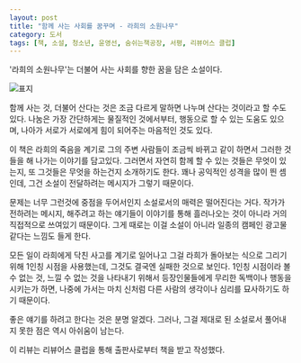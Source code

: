 ```yaml
---
layout: post
title: "함께 사는 사회를 꿈꾸며 - 라희의 소원나무"
category: 도서
tags: [책, 소설, 청소년, 윤영선, 숨쉬는책공장, 서평, 리뷰어스 클럽]
---
```


'라희의 소원나무'는
더불어 사는 사회를 향한 꿈을 담은 소설이다.

![표지](https://lh3.googleusercontent.com/wuX0xYOC6uOvHY7aClj0vUFY9yf6YwxdjhPGZrCO2kYnZ5rbFGw3U9pdCxP4FgUxtQ_XIp-3dMXBPw=s480)

함께 사는 것, 더불어 산다는 것은
조금 다르게 말하면 나누며 산다는 것이라고 할 수도 있다.
나눔은 가장 간단하게는 물질적인 것에서부터,
행동으로 할 수 있는 도움도 있으며,
나아가 서로가 서로에게 힘이 되어주는 마음적인 것도 있다.

이 책은 라희의 죽음을 계기로
그의 주변 사람들이 조금씩 바뀌고 같이 하면서
그러한 것들을 해 나가는 이야기를 담고있다.
그러면서 자연히 함께 할 수 있는 것들은 무엇이 있는지,
또 그것들은 무엇을 하는건지 소개하기도 한다.
꽤나 공익적인 성격을 많이 띈 셈인데,
그건 소설이 전달하려는 메시지가 그렇기 때문이다.

문제는 너무 그런것에 중점을 두어서인지 소설로서의 매력은 떨어진다는 거다.
작가가 전하려는 메시지, 해주려고 하는 얘기들이
이야기를 통해 흘러나오는 것이 아니라
거의 직접적으로 쓰여있기 때문이다.
그게 때로는 이걸 소설이 아니라 일종의 캠페인 광고물 같다는 느낌도 들게 한다.

모든 일이 라희에게 닥친 사고를 계기로 일어나고
그걸 라희가 돌아보는 식으로 그리기 위해 1인칭 시점을 사용했는데,
그것도 결국엔 실패한 것으로 보인다.
1인칭 시점이라 볼 수 없는 것, 느낄 수 없는 것을 나타내기 위해서
등장인물들에게 무리한 독백이나 행동을 시키는가 하면,
나중에 가서는 마치 신처럼 다른 사람의 생각이나 심리를 묘사하기도 하기 때문이다.

좋은 얘기를 하려고 한다는 것은 분명 알겠다.
그러나, 그걸 제대로 된 소설로서 풀어내지 못한 점은 역시 아쉬움이 남는다.



<div class="im im-info">
이 리뷰는 리뷰어스 클럽을 통해 출판사로부터 책을 받고 작성했다.
</div>

